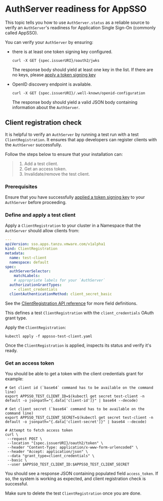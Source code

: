 # AuthServer readiness for AppSSO

This topic tells you how to use `AuthServer.status` as a reliable source to verify 
an `AuthServer`'s readiness for Application Single Sign-On (commonly called AppSSO). 

You can verify your `AuthServer` by ensuring:

- there is at least one token signing key configured.

    ```shell
    curl -X GET {spec.issuerURI}/oauth2/jwks
    ```

    The response body should yield at least one key in the list. If there are no keys,
    please [apply a token signing key](token-signature.md)

- OpenID discovery endpoint is available.

    ```shell
    curl -X GET {spec.issuerURI}/.well-known/openid-configuration
    ```

    The response body should yield a valid JSON body containing information about the `AuthServer`.

## Client registration check

It is helpful to verify an `AuthServer` by running a test run with a test `ClientRegistration`. 
It ensures that app developers can register clients with the `AuthServer` successfully.

Follow the steps below to ensure that your installation can:

> 1. Add a test client.
> 2. Get an access token.
> 3. Invalidate/remove the test client.

### Prerequisites

Ensure that you have successfully [applied a token signing key](token-signature.md) to your `AuthServer` before
proceeding.

### Define and apply a test client

Apply a `ClientRegistration` to your cluster in a Namespace that the `AuthServer` should allow clients from:

```yaml
---
apiVersion: sso.apps.tanzu.vmware.com/v1alpha1
kind: ClientRegistration
metadata:
  name: test-client
  namespace: default
spec:
  authServerSelector:
    matchLabels:
    # appropriate labels for your `AuthServer`
  authorizationGrantTypes:
    - client_credentials
  clientAuthenticationMethod: client_secret_basic
```

See the [ClientRegistration API reference](../reference/api/clientregistration.hbs.md) for more field definitions.

This defines a test `ClientRegistration` with the `client_credentials` OAuth grant type.

Apply the `ClientRegistration`:

```shell
kubectl apply -f appsso-test-client.yaml
```

Once the `ClientRegistration` is applied, inspects its status and verify it's ready.

### Get an access token

You should be able to get a token with the client credentials grant for example:

```shell
# Get client id (`base64` command has to be available on the command line)
export APPSSO_TEST_CLIENT_ID=$(kubectl get secret test-client -n default -o jsonpath="{.data['client-id']}" | base64 --decode)

# Get client secret (`base64` command has to be available on the command line)
export APPSSO_TEST_CLIENT_SECRET=$(kubectl get secret test-client -n default -o jsonpath="{.data['client-secret']}" | base64 --decode)

# Attempt to fetch access token
curl \
 --request POST \
 --location "{spec.issuerURI}/oauth2/token" \
 --header "Content-Type: application/x-www-form-urlencoded" \
 --header "Accept: application/json" \
 --data "grant_type=client_credentials" \
 --basic \
 --user $APPSSO_TEST_CLIENT_ID:$APPSSO_TEST_CLIENT_SECRET
```

You should see a response JSON containing populated field `access_token`. If so, the system is working as expected, and
client registration check is successful.

Make sure to delete the test `ClientRegistration` once you are done.
